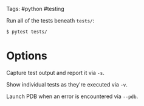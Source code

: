 Tags: #python #testing 

Run all of the tests beneath `tests/`:
```shell
$ pytest tests/
```

# Options
Capture test output and report it via `-s`.

Show individual tests as they're executed via `-v`.

Launch PDB when an error is encountered via `--pdb`.